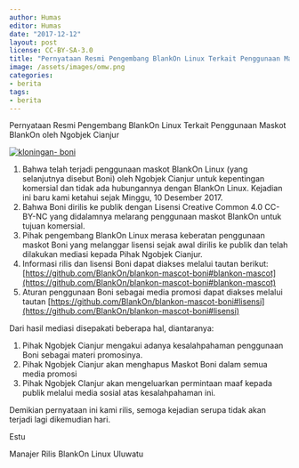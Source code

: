 ```yaml
---
author: Humas
editor: Humas
date: "2017-12-12"
layout: post
license: CC-BY-SA-3.0
title: "Pernyataan Resmi Pengembang BlankOn Linux Terkait Penggunaan Maskot BlankOn oleh Ngobjek Cianjur"
image: /assets/images/omw.png
categories:
- berita
tags:
- berita
---
```


Pernyataan Resmi Pengembang BlankOn Linux Terkait Penggunaan Maskot BlankOn
oleh Ngobjek Cianjur

  

[![kloningan-
boni](https://farm5.staticflickr.com/4521/27223576259_f0b9ef0fa0_n.jpg)](https://www.flickr.com/gp/153832225@N06/9rw3rk
"kloningan-boni")



  

  1. Bahwa telah terjadi penggunaan maskot BlankOn Linux (yang selanjutnya disebut Boni) oleh Ngobjek Cianjur untuk kepentingan komersial dan tidak ada hubungannya dengan BlankOn Linux. Kejadian ini baru kami ketahui sejak Minggu, 10 Desember 2017.
  2. Bahwa Boni dirilis ke publik dengan Lisensi Creative Common 4.0 CC-BY-NC yang didalamnya melarang penggunaan maskot BlankOn untuk tujuan komersial.
  3. Pihak pengembang BlankOn Linux merasa keberatan penggunaan maskot Boni yang melanggar lisensi sejak awal dirilis ke publik dan telah dilakukan mediasi kepada Pihak Ngobjek Cianjur.
  4. Informasi rilis dan lisensi Boni dapat diakses melalui tautan berikut: [https://github.com/BlankOn/blankon-mascot-boni#blankon-mascot](https://github.com/BlankOn/blankon-mascot-boni#blankon-mascot)
  5. Aturan penggunaan Boni sebagai media promosi dapat diakses melalui tautan [https://github.com/BlankOn/blankon-mascot-boni#lisensi](https://github.com/BlankOn/blankon-mascot-boni#lisensi)

  

Dari hasil mediasi disepakati beberapa hal, diantaranya:

  1. Pihak Ngobjek Cianjur mengakui adanya kesalahpahaman penggunaan Boni sebagai materi promosinya.
  2. Pihak Ngobjek Cianjur akan menghapus Maskot Boni dalam semua media promosi
  3. Pihak Ngobjek CIanjur akan mengeluarkan permintaan maaf kepada publik melalui media sosial atas kesalahpahaman ini.

  

Demikian pernyataan ini kami rilis, semoga kejadian serupa tidak akan terjadi
lagi dikemudian hari.

  

Estu

Manajer Rilis BlankOn Linux Uluwatu


    